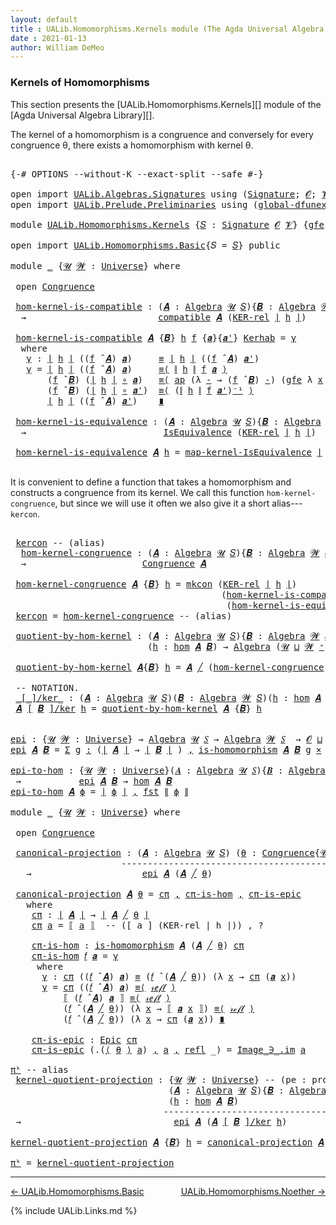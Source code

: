 ```yaml
---
layout: default
title : UALib.Homomorphisms.Kernels module (The Agda Universal Algebra Library)
date : 2021-01-13
author: William DeMeo
---
```


### <a id="kernels-of-homomorphisms">Kernels of Homomorphisms</a>

This section presents the [UALib.Homomorphisms.Kernels][] module of the [Agda Universal Algebra Library][].

The kernel of a homomorphism is a congruence and conversely for every congruence θ, there exists a homomorphism with kernel θ.

<pre class="Agda">

<a id="464" class="Symbol">{-#</a> <a id="468" class="Keyword">OPTIONS</a> <a id="476" class="Pragma">--without-K</a> <a id="488" class="Pragma">--exact-split</a> <a id="502" class="Pragma">--safe</a> <a id="509" class="Symbol">#-}</a>

<a id="514" class="Keyword">open</a> <a id="519" class="Keyword">import</a> <a id="526" href="UALib.Algebras.Signatures.html" class="Module">UALib.Algebras.Signatures</a> <a id="552" class="Keyword">using</a> <a id="558" class="Symbol">(</a><a id="559" href="UALib.Algebras.Signatures.html#1324" class="Function">Signature</a><a id="568" class="Symbol">;</a> <a id="570" href="universes.html#613" class="Generalizable">𝓞</a><a id="571" class="Symbol">;</a> <a id="573" href="universes.html#617" class="Generalizable">𝓥</a><a id="574" class="Symbol">)</a>
<a id="576" class="Keyword">open</a> <a id="581" class="Keyword">import</a> <a id="588" href="UALib.Prelude.Preliminaries.html" class="Module">UALib.Prelude.Preliminaries</a> <a id="616" class="Keyword">using</a> <a id="622" class="Symbol">(</a><a id="623" href="MGS-Subsingleton-Theorems.html#3468" class="Function">global-dfunext</a><a id="637" class="Symbol">)</a>

<a id="640" class="Keyword">module</a> <a id="647" href="UALib.Homomorphisms.Kernels.html" class="Module">UALib.Homomorphisms.Kernels</a> <a id="675" class="Symbol">{</a><a id="676" href="UALib.Homomorphisms.Kernels.html#676" class="Bound">𝑆</a> <a id="678" class="Symbol">:</a> <a id="680" href="UALib.Algebras.Signatures.html#1324" class="Function">Signature</a> <a id="690" href="universes.html#613" class="Generalizable">𝓞</a> <a id="692" href="universes.html#617" class="Generalizable">𝓥</a><a id="693" class="Symbol">}</a> <a id="695" class="Symbol">{</a><a id="696" href="UALib.Homomorphisms.Kernels.html#696" class="Bound">gfe</a> <a id="700" class="Symbol">:</a> <a id="702" href="MGS-Subsingleton-Theorems.html#3468" class="Function">global-dfunext</a><a id="716" class="Symbol">}</a> <a id="718" class="Keyword">where</a>

<a id="725" class="Keyword">open</a> <a id="730" class="Keyword">import</a> <a id="737" href="UALib.Homomorphisms.Basic.html" class="Module">UALib.Homomorphisms.Basic</a><a id="762" class="Symbol">{</a><a id="763" class="Argument">𝑆</a> <a id="765" class="Symbol">=</a> <a id="767" href="UALib.Homomorphisms.Kernels.html#676" class="Bound">𝑆</a><a id="768" class="Symbol">}</a> <a id="770" class="Keyword">public</a>

<a id="778" class="Keyword">module</a> <a id="785" href="UALib.Homomorphisms.Kernels.html#785" class="Module">_</a> <a id="787" class="Symbol">{</a><a id="788" href="UALib.Homomorphisms.Kernels.html#788" class="Bound">𝓤</a> <a id="790" href="UALib.Homomorphisms.Kernels.html#790" class="Bound">𝓦</a> <a id="792" class="Symbol">:</a> <a id="794" href="universes.html#551" class="Function">Universe</a><a id="802" class="Symbol">}</a> <a id="804" class="Keyword">where</a>

 <a id="812" class="Keyword">open</a> <a id="817" href="UALib.Relations.Congruences.html#971" class="Module">Congruence</a>

 <a id="830" href="UALib.Homomorphisms.Kernels.html#830" class="Function">hom-kernel-is-compatible</a> <a id="855" class="Symbol">:</a> <a id="857" class="Symbol">(</a><a id="858" href="UALib.Homomorphisms.Kernels.html#858" class="Bound">𝑨</a> <a id="860" class="Symbol">:</a> <a id="862" href="UALib.Algebras.Algebras.html#811" class="Function">Algebra</a> <a id="870" href="UALib.Homomorphisms.Kernels.html#788" class="Bound">𝓤</a> <a id="872" href="UALib.Homomorphisms.Kernels.html#676" class="Bound">𝑆</a><a id="873" class="Symbol">){</a><a id="875" href="UALib.Homomorphisms.Kernels.html#875" class="Bound">𝑩</a> <a id="877" class="Symbol">:</a> <a id="879" href="UALib.Algebras.Algebras.html#811" class="Function">Algebra</a> <a id="887" href="UALib.Homomorphisms.Kernels.html#790" class="Bound">𝓦</a> <a id="889" href="UALib.Homomorphisms.Kernels.html#676" class="Bound">𝑆</a><a id="890" class="Symbol">}(</a><a id="892" href="UALib.Homomorphisms.Kernels.html#892" class="Bound">h</a> <a id="894" class="Symbol">:</a> <a id="896" href="UALib.Homomorphisms.Basic.html#1941" class="Function">hom</a> <a id="900" href="UALib.Homomorphisms.Kernels.html#858" class="Bound">𝑨</a> <a id="902" href="UALib.Homomorphisms.Kernels.html#875" class="Bound">𝑩</a><a id="903" class="Symbol">)</a>
  <a id="907" class="Symbol">→</a>                         <a id="933" href="UALib.Relations.Quotients.html#6103" class="Function">compatible</a> <a id="944" href="UALib.Homomorphisms.Kernels.html#858" class="Bound">𝑨</a> <a id="946" class="Symbol">(</a><a id="947" href="UALib.Relations.Binary.html#1549" class="Function">KER-rel</a> <a id="955" href="UALib.Prelude.Preliminaries.html#10288" class="Function Operator">∣</a> <a id="957" href="UALib.Homomorphisms.Kernels.html#892" class="Bound">h</a> <a id="959" href="UALib.Prelude.Preliminaries.html#10288" class="Function Operator">∣</a><a id="960" class="Symbol">)</a>

 <a id="964" href="UALib.Homomorphisms.Kernels.html#830" class="Function">hom-kernel-is-compatible</a> <a id="989" href="UALib.Homomorphisms.Kernels.html#989" class="Bound">𝑨</a> <a id="991" class="Symbol">{</a><a id="992" href="UALib.Homomorphisms.Kernels.html#992" class="Bound">𝑩</a><a id="993" class="Symbol">}</a> <a id="995" href="UALib.Homomorphisms.Kernels.html#995" class="Bound">h</a> <a id="997" href="UALib.Homomorphisms.Kernels.html#997" class="Bound">f</a> <a id="999" class="Symbol">{</a><a id="1000" href="UALib.Homomorphisms.Kernels.html#1000" class="Bound">𝒂</a><a id="1001" class="Symbol">}{</a><a id="1003" href="UALib.Homomorphisms.Kernels.html#1003" class="Bound">𝒂&#39;</a><a id="1005" class="Symbol">}</a> <a id="1007" href="UALib.Homomorphisms.Kernels.html#1007" class="Bound">Kerhab</a> <a id="1014" class="Symbol">=</a> <a id="1016" href="UALib.Homomorphisms.Kernels.html#1029" class="Function">γ</a>
  <a id="1020" class="Keyword">where</a>
   <a id="1029" href="UALib.Homomorphisms.Kernels.html#1029" class="Function">γ</a> <a id="1031" class="Symbol">:</a> <a id="1033" href="UALib.Prelude.Preliminaries.html#10288" class="Function Operator">∣</a> <a id="1035" href="UALib.Homomorphisms.Kernels.html#995" class="Bound">h</a> <a id="1037" href="UALib.Prelude.Preliminaries.html#10288" class="Function Operator">∣</a> <a id="1039" class="Symbol">((</a><a id="1041" href="UALib.Homomorphisms.Kernels.html#997" class="Bound">f</a> <a id="1043" href="UALib.Algebras.Algebras.html#3426" class="Function Operator">̂</a> <a id="1045" href="UALib.Homomorphisms.Kernels.html#989" class="Bound">𝑨</a><a id="1046" class="Symbol">)</a> <a id="1048" href="UALib.Homomorphisms.Kernels.html#1000" class="Bound">𝒂</a><a id="1049" class="Symbol">)</a>     <a id="1055" href="MGS-MLTT.html#4207" class="Datatype Operator">≡</a> <a id="1057" href="UALib.Prelude.Preliminaries.html#10288" class="Function Operator">∣</a> <a id="1059" href="UALib.Homomorphisms.Kernels.html#995" class="Bound">h</a> <a id="1061" href="UALib.Prelude.Preliminaries.html#10288" class="Function Operator">∣</a> <a id="1063" class="Symbol">((</a><a id="1065" href="UALib.Homomorphisms.Kernels.html#997" class="Bound">f</a> <a id="1067" href="UALib.Algebras.Algebras.html#3426" class="Function Operator">̂</a> <a id="1069" href="UALib.Homomorphisms.Kernels.html#989" class="Bound">𝑨</a><a id="1070" class="Symbol">)</a> <a id="1072" href="UALib.Homomorphisms.Kernels.html#1003" class="Bound">𝒂&#39;</a><a id="1074" class="Symbol">)</a>
   <a id="1079" href="UALib.Homomorphisms.Kernels.html#1029" class="Function">γ</a> <a id="1081" class="Symbol">=</a> <a id="1083" href="UALib.Prelude.Preliminaries.html#10288" class="Function Operator">∣</a> <a id="1085" href="UALib.Homomorphisms.Kernels.html#995" class="Bound">h</a> <a id="1087" href="UALib.Prelude.Preliminaries.html#10288" class="Function Operator">∣</a> <a id="1089" class="Symbol">((</a><a id="1091" href="UALib.Homomorphisms.Kernels.html#997" class="Bound">f</a> <a id="1093" href="UALib.Algebras.Algebras.html#3426" class="Function Operator">̂</a> <a id="1095" href="UALib.Homomorphisms.Kernels.html#989" class="Bound">𝑨</a><a id="1096" class="Symbol">)</a> <a id="1098" href="UALib.Homomorphisms.Kernels.html#1000" class="Bound">𝒂</a><a id="1099" class="Symbol">)</a>     <a id="1105" href="MGS-MLTT.html#5997" class="Function Operator">≡⟨</a> <a id="1108" href="UALib.Prelude.Preliminaries.html#10366" class="Function Operator">∥</a> <a id="1110" href="UALib.Homomorphisms.Kernels.html#995" class="Bound">h</a> <a id="1112" href="UALib.Prelude.Preliminaries.html#10366" class="Function Operator">∥</a> <a id="1114" href="UALib.Homomorphisms.Kernels.html#997" class="Bound">f</a> <a id="1116" href="UALib.Homomorphisms.Kernels.html#1000" class="Bound">𝒂</a> <a id="1118" href="MGS-MLTT.html#5997" class="Function Operator">⟩</a>
       <a id="1127" class="Symbol">(</a><a id="1128" href="UALib.Homomorphisms.Kernels.html#997" class="Bound">f</a> <a id="1130" href="UALib.Algebras.Algebras.html#3426" class="Function Operator">̂</a> <a id="1132" href="UALib.Homomorphisms.Kernels.html#992" class="Bound">𝑩</a><a id="1133" class="Symbol">)</a> <a id="1135" class="Symbol">(</a><a id="1136" href="UALib.Prelude.Preliminaries.html#10288" class="Function Operator">∣</a> <a id="1138" href="UALib.Homomorphisms.Kernels.html#995" class="Bound">h</a> <a id="1140" href="UALib.Prelude.Preliminaries.html#10288" class="Function Operator">∣</a> <a id="1142" href="MGS-MLTT.html#3813" class="Function Operator">∘</a> <a id="1144" href="UALib.Homomorphisms.Kernels.html#1000" class="Bound">𝒂</a><a id="1145" class="Symbol">)</a>   <a id="1149" href="MGS-MLTT.html#5997" class="Function Operator">≡⟨</a> <a id="1152" href="MGS-MLTT.html#6613" class="Function">ap</a> <a id="1155" class="Symbol">(λ</a> <a id="1158" href="UALib.Homomorphisms.Kernels.html#1158" class="Bound">-</a> <a id="1160" class="Symbol">→</a> <a id="1162" class="Symbol">(</a><a id="1163" href="UALib.Homomorphisms.Kernels.html#997" class="Bound">f</a> <a id="1165" href="UALib.Algebras.Algebras.html#3426" class="Function Operator">̂</a> <a id="1167" href="UALib.Homomorphisms.Kernels.html#992" class="Bound">𝑩</a><a id="1168" class="Symbol">)</a> <a id="1170" href="UALib.Homomorphisms.Kernels.html#1158" class="Bound">-</a><a id="1171" class="Symbol">)</a> <a id="1173" class="Symbol">(</a><a id="1174" href="UALib.Homomorphisms.Kernels.html#696" class="Bound">gfe</a> <a id="1178" class="Symbol">λ</a> <a id="1180" href="UALib.Homomorphisms.Kernels.html#1180" class="Bound">x</a> <a id="1182" class="Symbol">→</a> <a id="1184" href="UALib.Homomorphisms.Kernels.html#1007" class="Bound">Kerhab</a> <a id="1191" href="UALib.Homomorphisms.Kernels.html#1180" class="Bound">x</a><a id="1192" class="Symbol">)</a> <a id="1194" href="MGS-MLTT.html#5997" class="Function Operator">⟩</a>
       <a id="1203" class="Symbol">(</a><a id="1204" href="UALib.Homomorphisms.Kernels.html#997" class="Bound">f</a> <a id="1206" href="UALib.Algebras.Algebras.html#3426" class="Function Operator">̂</a> <a id="1208" href="UALib.Homomorphisms.Kernels.html#992" class="Bound">𝑩</a><a id="1209" class="Symbol">)</a> <a id="1211" class="Symbol">(</a><a id="1212" href="UALib.Prelude.Preliminaries.html#10288" class="Function Operator">∣</a> <a id="1214" href="UALib.Homomorphisms.Kernels.html#995" class="Bound">h</a> <a id="1216" href="UALib.Prelude.Preliminaries.html#10288" class="Function Operator">∣</a> <a id="1218" href="MGS-MLTT.html#3813" class="Function Operator">∘</a> <a id="1220" href="UALib.Homomorphisms.Kernels.html#1003" class="Bound">𝒂&#39;</a><a id="1222" class="Symbol">)</a>  <a id="1225" href="MGS-MLTT.html#5997" class="Function Operator">≡⟨</a> <a id="1228" class="Symbol">(</a><a id="1229" href="UALib.Prelude.Preliminaries.html#10366" class="Function Operator">∥</a> <a id="1231" href="UALib.Homomorphisms.Kernels.html#995" class="Bound">h</a> <a id="1233" href="UALib.Prelude.Preliminaries.html#10366" class="Function Operator">∥</a> <a id="1235" href="UALib.Homomorphisms.Kernels.html#997" class="Bound">f</a> <a id="1237" href="UALib.Homomorphisms.Kernels.html#1003" class="Bound">𝒂&#39;</a><a id="1239" class="Symbol">)</a><a id="1240" href="MGS-MLTT.html#6125" class="Function Operator">⁻¹</a> <a id="1243" href="MGS-MLTT.html#5997" class="Function Operator">⟩</a>
       <a id="1252" href="UALib.Prelude.Preliminaries.html#10288" class="Function Operator">∣</a> <a id="1254" href="UALib.Homomorphisms.Kernels.html#995" class="Bound">h</a> <a id="1256" href="UALib.Prelude.Preliminaries.html#10288" class="Function Operator">∣</a> <a id="1258" class="Symbol">((</a><a id="1260" href="UALib.Homomorphisms.Kernels.html#997" class="Bound">f</a> <a id="1262" href="UALib.Algebras.Algebras.html#3426" class="Function Operator">̂</a> <a id="1264" href="UALib.Homomorphisms.Kernels.html#989" class="Bound">𝑨</a><a id="1265" class="Symbol">)</a> <a id="1267" href="UALib.Homomorphisms.Kernels.html#1003" class="Bound">𝒂&#39;</a><a id="1269" class="Symbol">)</a>    <a id="1274" href="MGS-MLTT.html#6079" class="Function Operator">∎</a>

 <a id="1278" href="UALib.Homomorphisms.Kernels.html#1278" class="Function">hom-kernel-is-equivalence</a> <a id="1304" class="Symbol">:</a> <a id="1306" class="Symbol">(</a><a id="1307" href="UALib.Homomorphisms.Kernels.html#1307" class="Bound">𝑨</a> <a id="1309" class="Symbol">:</a> <a id="1311" href="UALib.Algebras.Algebras.html#811" class="Function">Algebra</a> <a id="1319" href="UALib.Homomorphisms.Kernels.html#788" class="Bound">𝓤</a> <a id="1321" href="UALib.Homomorphisms.Kernels.html#676" class="Bound">𝑆</a><a id="1322" class="Symbol">){</a><a id="1324" href="UALib.Homomorphisms.Kernels.html#1324" class="Bound">𝑩</a> <a id="1326" class="Symbol">:</a> <a id="1328" href="UALib.Algebras.Algebras.html#811" class="Function">Algebra</a> <a id="1336" href="UALib.Homomorphisms.Kernels.html#790" class="Bound">𝓦</a> <a id="1338" href="UALib.Homomorphisms.Kernels.html#676" class="Bound">𝑆</a><a id="1339" class="Symbol">}(</a><a id="1341" href="UALib.Homomorphisms.Kernels.html#1341" class="Bound">h</a> <a id="1343" class="Symbol">:</a> <a id="1345" href="UALib.Homomorphisms.Basic.html#1941" class="Function">hom</a> <a id="1349" href="UALib.Homomorphisms.Kernels.html#1307" class="Bound">𝑨</a> <a id="1351" href="UALib.Homomorphisms.Kernels.html#1324" class="Bound">𝑩</a><a id="1352" class="Symbol">)</a>
  <a id="1356" class="Symbol">→</a>                          <a id="1383" href="UALib.Relations.Equivalences.html#668" class="Record">IsEquivalence</a> <a id="1397" class="Symbol">(</a><a id="1398" href="UALib.Relations.Binary.html#1549" class="Function">KER-rel</a> <a id="1406" href="UALib.Prelude.Preliminaries.html#10288" class="Function Operator">∣</a> <a id="1408" href="UALib.Homomorphisms.Kernels.html#1341" class="Bound">h</a> <a id="1410" href="UALib.Prelude.Preliminaries.html#10288" class="Function Operator">∣</a><a id="1411" class="Symbol">)</a>

 <a id="1415" href="UALib.Homomorphisms.Kernels.html#1278" class="Function">hom-kernel-is-equivalence</a> <a id="1441" href="UALib.Homomorphisms.Kernels.html#1441" class="Bound">𝑨</a> <a id="1443" href="UALib.Homomorphisms.Kernels.html#1443" class="Bound">h</a> <a id="1445" class="Symbol">=</a> <a id="1447" href="UALib.Relations.Equivalences.html#1792" class="Function">map-kernel-IsEquivalence</a> <a id="1472" href="UALib.Prelude.Preliminaries.html#10288" class="Function Operator">∣</a> <a id="1474" href="UALib.Homomorphisms.Kernels.html#1443" class="Bound">h</a> <a id="1476" href="UALib.Prelude.Preliminaries.html#10288" class="Function Operator">∣</a>

</pre>

It is convenient to define a function that takes a homomorphism and constructs a congruence from its kernel.  We call this function `hom-kernel-congruence`, but since we will use it often we also give it a short alias---`kercon`.

<pre class="Agda">

 <a id="1737" href="UALib.Homomorphisms.Kernels.html#1737" class="Function">kercon</a> <a id="1744" class="Comment">-- (alias)</a>
  <a id="1757" href="UALib.Homomorphisms.Kernels.html#1757" class="Function">hom-kernel-congruence</a> <a id="1779" class="Symbol">:</a> <a id="1781" class="Symbol">(</a><a id="1782" href="UALib.Homomorphisms.Kernels.html#1782" class="Bound">𝑨</a> <a id="1784" class="Symbol">:</a> <a id="1786" href="UALib.Algebras.Algebras.html#811" class="Function">Algebra</a> <a id="1794" href="UALib.Homomorphisms.Kernels.html#788" class="Bound">𝓤</a> <a id="1796" href="UALib.Homomorphisms.Kernels.html#676" class="Bound">𝑆</a><a id="1797" class="Symbol">){</a><a id="1799" href="UALib.Homomorphisms.Kernels.html#1799" class="Bound">𝑩</a> <a id="1801" class="Symbol">:</a> <a id="1803" href="UALib.Algebras.Algebras.html#811" class="Function">Algebra</a> <a id="1811" href="UALib.Homomorphisms.Kernels.html#790" class="Bound">𝓦</a> <a id="1813" href="UALib.Homomorphisms.Kernels.html#676" class="Bound">𝑆</a><a id="1814" class="Symbol">}(</a><a id="1816" href="UALib.Homomorphisms.Kernels.html#1816" class="Bound">h</a> <a id="1818" class="Symbol">:</a> <a id="1820" href="UALib.Homomorphisms.Basic.html#1941" class="Function">hom</a> <a id="1824" href="UALib.Homomorphisms.Kernels.html#1782" class="Bound">𝑨</a> <a id="1826" href="UALib.Homomorphisms.Kernels.html#1799" class="Bound">𝑩</a><a id="1827" class="Symbol">)</a>
  <a id="1831" class="Symbol">→</a>                      <a id="1854" href="UALib.Relations.Congruences.html#971" class="Record">Congruence</a> <a id="1865" href="UALib.Homomorphisms.Kernels.html#1782" class="Bound">𝑨</a>

 <a id="1869" href="UALib.Homomorphisms.Kernels.html#1757" class="Function">hom-kernel-congruence</a> <a id="1891" href="UALib.Homomorphisms.Kernels.html#1891" class="Bound">𝑨</a> <a id="1893" class="Symbol">{</a><a id="1894" href="UALib.Homomorphisms.Kernels.html#1894" class="Bound">𝑩</a><a id="1895" class="Symbol">}</a> <a id="1897" href="UALib.Homomorphisms.Kernels.html#1897" class="Bound">h</a> <a id="1899" class="Symbol">=</a> <a id="1901" href="UALib.Relations.Congruences.html#1057" class="InductiveConstructor">mkcon</a> <a id="1907" class="Symbol">(</a><a id="1908" href="UALib.Relations.Binary.html#1549" class="Function">KER-rel</a> <a id="1916" href="UALib.Prelude.Preliminaries.html#10288" class="Function Operator">∣</a> <a id="1918" href="UALib.Homomorphisms.Kernels.html#1897" class="Bound">h</a> <a id="1920" href="UALib.Prelude.Preliminaries.html#10288" class="Function Operator">∣</a><a id="1921" class="Symbol">)</a>
                                        <a id="1963" class="Symbol">(</a><a id="1964" href="UALib.Homomorphisms.Kernels.html#830" class="Function">hom-kernel-is-compatible</a> <a id="1989" href="UALib.Homomorphisms.Kernels.html#1891" class="Bound">𝑨</a> <a id="1991" class="Symbol">{</a><a id="1992" href="UALib.Homomorphisms.Kernels.html#1894" class="Bound">𝑩</a><a id="1993" class="Symbol">}</a> <a id="1995" href="UALib.Homomorphisms.Kernels.html#1897" class="Bound">h</a><a id="1996" class="Symbol">)</a>
                                         <a id="2039" class="Symbol">(</a><a id="2040" href="UALib.Homomorphisms.Kernels.html#1278" class="Function">hom-kernel-is-equivalence</a> <a id="2066" href="UALib.Homomorphisms.Kernels.html#1891" class="Bound">𝑨</a> <a id="2068" class="Symbol">{</a><a id="2069" href="UALib.Homomorphisms.Kernels.html#1894" class="Bound">𝑩</a><a id="2070" class="Symbol">}</a> <a id="2072" href="UALib.Homomorphisms.Kernels.html#1897" class="Bound">h</a><a id="2073" class="Symbol">)</a>
 <a id="2076" href="UALib.Homomorphisms.Kernels.html#1737" class="Function">kercon</a> <a id="2083" class="Symbol">=</a> <a id="2085" href="UALib.Homomorphisms.Kernels.html#1757" class="Function">hom-kernel-congruence</a> <a id="2107" class="Comment">-- (alias)</a>

 <a id="2120" href="UALib.Homomorphisms.Kernels.html#2120" class="Function">quotient-by-hom-kernel</a> <a id="2143" class="Symbol">:</a> <a id="2145" class="Symbol">(</a><a id="2146" href="UALib.Homomorphisms.Kernels.html#2146" class="Bound">𝑨</a> <a id="2148" class="Symbol">:</a> <a id="2150" href="UALib.Algebras.Algebras.html#811" class="Function">Algebra</a> <a id="2158" href="UALib.Homomorphisms.Kernels.html#788" class="Bound">𝓤</a> <a id="2160" href="UALib.Homomorphisms.Kernels.html#676" class="Bound">𝑆</a><a id="2161" class="Symbol">){</a><a id="2163" href="UALib.Homomorphisms.Kernels.html#2163" class="Bound">𝑩</a> <a id="2165" class="Symbol">:</a> <a id="2167" href="UALib.Algebras.Algebras.html#811" class="Function">Algebra</a> <a id="2175" href="UALib.Homomorphisms.Kernels.html#790" class="Bound">𝓦</a> <a id="2177" href="UALib.Homomorphisms.Kernels.html#676" class="Bound">𝑆</a><a id="2178" class="Symbol">}</a>
                          <a id="2206" class="Symbol">(</a><a id="2207" href="UALib.Homomorphisms.Kernels.html#2207" class="Bound">h</a> <a id="2209" class="Symbol">:</a> <a id="2211" href="UALib.Homomorphisms.Basic.html#1941" class="Function">hom</a> <a id="2215" href="UALib.Homomorphisms.Kernels.html#2146" class="Bound">𝑨</a> <a id="2217" href="UALib.Homomorphisms.Kernels.html#2163" class="Bound">𝑩</a><a id="2218" class="Symbol">)</a> <a id="2220" class="Symbol">→</a> <a id="2222" href="UALib.Algebras.Algebras.html#811" class="Function">Algebra</a> <a id="2230" class="Symbol">(</a><a id="2231" href="UALib.Homomorphisms.Kernels.html#788" class="Bound">𝓤</a> <a id="2233" href="Agda.Primitive.html#636" class="Function Operator">⊔</a> <a id="2235" href="UALib.Homomorphisms.Kernels.html#790" class="Bound">𝓦</a> <a id="2237" href="universes.html#527" class="Function Operator">⁺</a><a id="2238" class="Symbol">)</a> <a id="2240" href="UALib.Homomorphisms.Kernels.html#676" class="Bound">𝑆</a>

 <a id="2244" href="UALib.Homomorphisms.Kernels.html#2120" class="Function">quotient-by-hom-kernel</a> <a id="2267" href="UALib.Homomorphisms.Kernels.html#2267" class="Bound">𝑨</a><a id="2268" class="Symbol">{</a><a id="2269" href="UALib.Homomorphisms.Kernels.html#2269" class="Bound">𝑩</a><a id="2270" class="Symbol">}</a> <a id="2272" href="UALib.Homomorphisms.Kernels.html#2272" class="Bound">h</a> <a id="2274" class="Symbol">=</a> <a id="2276" href="UALib.Homomorphisms.Kernels.html#2267" class="Bound">𝑨</a> <a id="2278" href="UALib.Relations.Congruences.html#1911" class="Function Operator">╱</a> <a id="2280" class="Symbol">(</a><a id="2281" href="UALib.Homomorphisms.Kernels.html#1757" class="Function">hom-kernel-congruence</a> <a id="2303" href="UALib.Homomorphisms.Kernels.html#2267" class="Bound">𝑨</a><a id="2304" class="Symbol">{</a><a id="2305" href="UALib.Homomorphisms.Kernels.html#2269" class="Bound">𝑩</a><a id="2306" class="Symbol">}</a> <a id="2308" href="UALib.Homomorphisms.Kernels.html#2272" class="Bound">h</a><a id="2309" class="Symbol">)</a>

 <a id="2313" class="Comment">-- NOTATION.</a>
 <a id="2327" href="UALib.Homomorphisms.Kernels.html#2327" class="Function Operator">_[_]/ker_</a> <a id="2337" class="Symbol">:</a> <a id="2339" class="Symbol">(</a><a id="2340" href="UALib.Homomorphisms.Kernels.html#2340" class="Bound">𝑨</a> <a id="2342" class="Symbol">:</a> <a id="2344" href="UALib.Algebras.Algebras.html#811" class="Function">Algebra</a> <a id="2352" href="UALib.Homomorphisms.Kernels.html#788" class="Bound">𝓤</a> <a id="2354" href="UALib.Homomorphisms.Kernels.html#676" class="Bound">𝑆</a><a id="2355" class="Symbol">)(</a><a id="2357" href="UALib.Homomorphisms.Kernels.html#2357" class="Bound">𝑩</a> <a id="2359" class="Symbol">:</a> <a id="2361" href="UALib.Algebras.Algebras.html#811" class="Function">Algebra</a> <a id="2369" href="UALib.Homomorphisms.Kernels.html#790" class="Bound">𝓦</a> <a id="2371" href="UALib.Homomorphisms.Kernels.html#676" class="Bound">𝑆</a><a id="2372" class="Symbol">)(</a><a id="2374" href="UALib.Homomorphisms.Kernels.html#2374" class="Bound">h</a> <a id="2376" class="Symbol">:</a> <a id="2378" href="UALib.Homomorphisms.Basic.html#1941" class="Function">hom</a> <a id="2382" href="UALib.Homomorphisms.Kernels.html#2340" class="Bound">𝑨</a> <a id="2384" href="UALib.Homomorphisms.Kernels.html#2357" class="Bound">𝑩</a><a id="2385" class="Symbol">)</a> <a id="2387" class="Symbol">→</a> <a id="2389" href="UALib.Algebras.Algebras.html#811" class="Function">Algebra</a> <a id="2397" class="Symbol">(</a><a id="2398" href="UALib.Homomorphisms.Kernels.html#788" class="Bound">𝓤</a> <a id="2400" href="Agda.Primitive.html#636" class="Function Operator">⊔</a> <a id="2402" href="UALib.Homomorphisms.Kernels.html#790" class="Bound">𝓦</a> <a id="2404" href="universes.html#527" class="Function Operator">⁺</a><a id="2405" class="Symbol">)</a> <a id="2407" href="UALib.Homomorphisms.Kernels.html#676" class="Bound">𝑆</a>
 <a id="2410" href="UALib.Homomorphisms.Kernels.html#2410" class="Bound">𝑨</a> <a id="2412" href="UALib.Homomorphisms.Kernels.html#2327" class="Function Operator">[</a> <a id="2414" href="UALib.Homomorphisms.Kernels.html#2414" class="Bound">𝑩</a> <a id="2416" href="UALib.Homomorphisms.Kernels.html#2327" class="Function Operator">]/ker</a> <a id="2422" href="UALib.Homomorphisms.Kernels.html#2422" class="Bound">h</a> <a id="2424" class="Symbol">=</a> <a id="2426" href="UALib.Homomorphisms.Kernels.html#2120" class="Function">quotient-by-hom-kernel</a> <a id="2449" href="UALib.Homomorphisms.Kernels.html#2410" class="Bound">𝑨</a> <a id="2451" class="Symbol">{</a><a id="2452" href="UALib.Homomorphisms.Kernels.html#2414" class="Bound">𝑩</a><a id="2453" class="Symbol">}</a> <a id="2455" href="UALib.Homomorphisms.Kernels.html#2422" class="Bound">h</a>


<a id="epi"></a><a id="2459" href="UALib.Homomorphisms.Kernels.html#2459" class="Function">epi</a> <a id="2463" class="Symbol">:</a> <a id="2465" class="Symbol">{</a><a id="2466" href="UALib.Homomorphisms.Kernels.html#2466" class="Bound">𝓤</a> <a id="2468" href="UALib.Homomorphisms.Kernels.html#2468" class="Bound">𝓦</a> <a id="2470" class="Symbol">:</a> <a id="2472" href="universes.html#551" class="Function">Universe</a><a id="2480" class="Symbol">}</a> <a id="2482" class="Symbol">→</a> <a id="2484" href="UALib.Algebras.Algebras.html#811" class="Function">Algebra</a> <a id="2492" href="UALib.Homomorphisms.Kernels.html#2466" class="Bound">𝓤</a> <a id="2494" href="UALib.Homomorphisms.Kernels.html#676" class="Bound">𝑆</a> <a id="2496" class="Symbol">→</a> <a id="2498" href="UALib.Algebras.Algebras.html#811" class="Function">Algebra</a> <a id="2506" href="UALib.Homomorphisms.Kernels.html#2468" class="Bound">𝓦</a> <a id="2508" href="UALib.Homomorphisms.Kernels.html#676" class="Bound">𝑆</a>  <a id="2511" class="Symbol">→</a> <a id="2513" href="UALib.Homomorphisms.Kernels.html#690" class="Bound">𝓞</a> <a id="2515" href="Agda.Primitive.html#636" class="Function Operator">⊔</a> <a id="2517" href="UALib.Homomorphisms.Kernels.html#692" class="Bound">𝓥</a> <a id="2519" href="Agda.Primitive.html#636" class="Function Operator">⊔</a> <a id="2521" href="UALib.Homomorphisms.Kernels.html#2466" class="Bound">𝓤</a> <a id="2523" href="Agda.Primitive.html#636" class="Function Operator">⊔</a> <a id="2525" href="UALib.Homomorphisms.Kernels.html#2468" class="Bound">𝓦</a> <a id="2527" href="universes.html#758" class="Function Operator">̇</a>
<a id="2529" href="UALib.Homomorphisms.Kernels.html#2459" class="Function">epi</a> <a id="2533" href="UALib.Homomorphisms.Kernels.html#2533" class="Bound">𝑨</a> <a id="2535" href="UALib.Homomorphisms.Kernels.html#2535" class="Bound">𝑩</a> <a id="2537" class="Symbol">=</a> <a id="2539" href="MGS-MLTT.html#3074" class="Function">Σ</a> <a id="2541" href="UALib.Homomorphisms.Kernels.html#2541" class="Bound">g</a> <a id="2543" href="MGS-MLTT.html#3074" class="Function">꞉</a> <a id="2545" class="Symbol">(</a><a id="2546" href="UALib.Prelude.Preliminaries.html#10288" class="Function Operator">∣</a> <a id="2548" href="UALib.Homomorphisms.Kernels.html#2533" class="Bound">𝑨</a> <a id="2550" href="UALib.Prelude.Preliminaries.html#10288" class="Function Operator">∣</a> <a id="2552" class="Symbol">→</a> <a id="2554" href="UALib.Prelude.Preliminaries.html#10288" class="Function Operator">∣</a> <a id="2556" href="UALib.Homomorphisms.Kernels.html#2535" class="Bound">𝑩</a> <a id="2558" href="UALib.Prelude.Preliminaries.html#10288" class="Function Operator">∣</a> <a id="2560" class="Symbol">)</a> <a id="2562" href="MGS-MLTT.html#3074" class="Function">,</a> <a id="2564" href="UALib.Homomorphisms.Basic.html#1769" class="Function">is-homomorphism</a> <a id="2580" href="UALib.Homomorphisms.Kernels.html#2533" class="Bound">𝑨</a> <a id="2582" href="UALib.Homomorphisms.Kernels.html#2535" class="Bound">𝑩</a> <a id="2584" href="UALib.Homomorphisms.Kernels.html#2541" class="Bound">g</a> <a id="2586" href="MGS-MLTT.html#3515" class="Function Operator">×</a> <a id="2588" href="UALib.Prelude.Inverses.html#2062" class="Function">Epic</a> <a id="2593" href="UALib.Homomorphisms.Kernels.html#2541" class="Bound">g</a>

<a id="epi-to-hom"></a><a id="2596" href="UALib.Homomorphisms.Kernels.html#2596" class="Function">epi-to-hom</a> <a id="2607" class="Symbol">:</a> <a id="2609" class="Symbol">{</a><a id="2610" href="UALib.Homomorphisms.Kernels.html#2610" class="Bound">𝓤</a> <a id="2612" href="UALib.Homomorphisms.Kernels.html#2612" class="Bound">𝓦</a> <a id="2614" class="Symbol">:</a> <a id="2616" href="universes.html#551" class="Function">Universe</a><a id="2624" class="Symbol">}(</a><a id="2626" href="UALib.Homomorphisms.Kernels.html#2626" class="Bound">𝑨</a> <a id="2628" class="Symbol">:</a> <a id="2630" href="UALib.Algebras.Algebras.html#811" class="Function">Algebra</a> <a id="2638" href="UALib.Homomorphisms.Kernels.html#2610" class="Bound">𝓤</a> <a id="2640" href="UALib.Homomorphisms.Kernels.html#676" class="Bound">𝑆</a><a id="2641" class="Symbol">){</a><a id="2643" href="UALib.Homomorphisms.Kernels.html#2643" class="Bound">𝑩</a> <a id="2645" class="Symbol">:</a> <a id="2647" href="UALib.Algebras.Algebras.html#811" class="Function">Algebra</a> <a id="2655" href="UALib.Homomorphisms.Kernels.html#2612" class="Bound">𝓦</a> <a id="2657" href="UALib.Homomorphisms.Kernels.html#676" class="Bound">𝑆</a><a id="2658" class="Symbol">}</a>
 <a id="2661" class="Symbol">→</a>           <a id="2673" href="UALib.Homomorphisms.Kernels.html#2459" class="Function">epi</a> <a id="2677" href="UALib.Homomorphisms.Kernels.html#2626" class="Bound">𝑨</a> <a id="2679" href="UALib.Homomorphisms.Kernels.html#2643" class="Bound">𝑩</a> <a id="2681" class="Symbol">→</a> <a id="2683" href="UALib.Homomorphisms.Basic.html#1941" class="Function">hom</a> <a id="2687" href="UALib.Homomorphisms.Kernels.html#2626" class="Bound">𝑨</a> <a id="2689" href="UALib.Homomorphisms.Kernels.html#2643" class="Bound">𝑩</a>
<a id="2691" href="UALib.Homomorphisms.Kernels.html#2596" class="Function">epi-to-hom</a> <a id="2702" href="UALib.Homomorphisms.Kernels.html#2702" class="Bound">𝑨</a> <a id="2704" href="UALib.Homomorphisms.Kernels.html#2704" class="Bound">ϕ</a> <a id="2706" class="Symbol">=</a> <a id="2708" href="UALib.Prelude.Preliminaries.html#10288" class="Function Operator">∣</a> <a id="2710" href="UALib.Homomorphisms.Kernels.html#2704" class="Bound">ϕ</a> <a id="2712" href="UALib.Prelude.Preliminaries.html#10288" class="Function Operator">∣</a> <a id="2714" href="MGS-MLTT.html#2929" class="InductiveConstructor Operator">,</a> <a id="2716" href="UALib.Prelude.Preliminaries.html#10292" class="Function">fst</a> <a id="2720" href="UALib.Prelude.Preliminaries.html#10366" class="Function Operator">∥</a> <a id="2722" href="UALib.Homomorphisms.Kernels.html#2704" class="Bound">ϕ</a> <a id="2724" href="UALib.Prelude.Preliminaries.html#10366" class="Function Operator">∥</a>

<a id="2727" class="Keyword">module</a> <a id="2734" href="UALib.Homomorphisms.Kernels.html#2734" class="Module">_</a> <a id="2736" class="Symbol">{</a><a id="2737" href="UALib.Homomorphisms.Kernels.html#2737" class="Bound">𝓤</a> <a id="2739" href="UALib.Homomorphisms.Kernels.html#2739" class="Bound">𝓦</a> <a id="2741" class="Symbol">:</a> <a id="2743" href="universes.html#551" class="Function">Universe</a><a id="2751" class="Symbol">}</a> <a id="2753" class="Keyword">where</a>

 <a id="2761" class="Keyword">open</a> <a id="2766" href="UALib.Relations.Congruences.html#971" class="Module">Congruence</a>

 <a id="2779" href="UALib.Homomorphisms.Kernels.html#2779" class="Function">canonical-projection</a> <a id="2800" class="Symbol">:</a> <a id="2802" class="Symbol">(</a><a id="2803" href="UALib.Homomorphisms.Kernels.html#2803" class="Bound">𝑨</a> <a id="2805" class="Symbol">:</a> <a id="2807" href="UALib.Algebras.Algebras.html#811" class="Function">Algebra</a> <a id="2815" href="UALib.Homomorphisms.Kernels.html#2737" class="Bound">𝓤</a> <a id="2817" href="UALib.Homomorphisms.Kernels.html#676" class="Bound">𝑆</a><a id="2818" class="Symbol">)</a> <a id="2820" class="Symbol">(</a><a id="2821" href="UALib.Homomorphisms.Kernels.html#2821" class="Bound">θ</a> <a id="2823" class="Symbol">:</a> <a id="2825" href="UALib.Relations.Congruences.html#971" class="Record">Congruence</a><a id="2835" class="Symbol">{</a><a id="2836" href="UALib.Homomorphisms.Kernels.html#2737" class="Bound">𝓤</a><a id="2837" class="Symbol">}{</a><a id="2839" href="UALib.Homomorphisms.Kernels.html#2739" class="Bound">𝓦</a><a id="2840" class="Symbol">}</a> <a id="2842" href="UALib.Homomorphisms.Kernels.html#2803" class="Bound">𝑨</a><a id="2843" class="Symbol">)</a>
                     <a id="2866" class="Comment">-----------------------------------------------</a>
   <a id="2917" class="Symbol">→</a>                     <a id="2939" href="UALib.Homomorphisms.Kernels.html#2459" class="Function">epi</a> <a id="2943" href="UALib.Homomorphisms.Kernels.html#2803" class="Bound">𝑨</a> <a id="2945" class="Symbol">(</a><a id="2946" href="UALib.Homomorphisms.Kernels.html#2803" class="Bound">𝑨</a> <a id="2948" href="UALib.Relations.Congruences.html#1911" class="Function Operator">╱</a> <a id="2950" href="UALib.Homomorphisms.Kernels.html#2821" class="Bound">θ</a><a id="2951" class="Symbol">)</a>

 <a id="2955" href="UALib.Homomorphisms.Kernels.html#2779" class="Function">canonical-projection</a> <a id="2976" href="UALib.Homomorphisms.Kernels.html#2976" class="Bound">𝑨</a> <a id="2978" href="UALib.Homomorphisms.Kernels.html#2978" class="Bound">θ</a> <a id="2980" class="Symbol">=</a> <a id="2982" href="UALib.Homomorphisms.Kernels.html#3023" class="Function">cπ</a> <a id="2985" href="MGS-MLTT.html#2929" class="InductiveConstructor Operator">,</a> <a id="2987" href="UALib.Homomorphisms.Kernels.html#3100" class="Function">cπ-is-hom</a> <a id="2997" href="MGS-MLTT.html#2929" class="InductiveConstructor Operator">,</a> <a id="2999" href="UALib.Homomorphisms.Kernels.html#3399" class="Function">cπ-is-epic</a>
   <a id="3013" class="Keyword">where</a>
    <a id="3023" href="UALib.Homomorphisms.Kernels.html#3023" class="Function">cπ</a> <a id="3026" class="Symbol">:</a> <a id="3028" href="UALib.Prelude.Preliminaries.html#10288" class="Function Operator">∣</a> <a id="3030" href="UALib.Homomorphisms.Kernels.html#2976" class="Bound">𝑨</a> <a id="3032" href="UALib.Prelude.Preliminaries.html#10288" class="Function Operator">∣</a> <a id="3034" class="Symbol">→</a> <a id="3036" href="UALib.Prelude.Preliminaries.html#10288" class="Function Operator">∣</a> <a id="3038" href="UALib.Homomorphisms.Kernels.html#2976" class="Bound">𝑨</a> <a id="3040" href="UALib.Relations.Congruences.html#1911" class="Function Operator">╱</a> <a id="3042" href="UALib.Homomorphisms.Kernels.html#2978" class="Bound">θ</a> <a id="3044" href="UALib.Prelude.Preliminaries.html#10288" class="Function Operator">∣</a>
    <a id="3050" href="UALib.Homomorphisms.Kernels.html#3023" class="Function">cπ</a> <a id="3053" href="UALib.Homomorphisms.Kernels.html#3053" class="Bound">a</a> <a id="3055" class="Symbol">=</a> <a id="3057" href="UALib.Relations.Quotients.html#1691" class="Function Operator">⟦</a> <a id="3059" href="UALib.Homomorphisms.Kernels.html#3053" class="Bound">a</a> <a id="3061" href="UALib.Relations.Quotients.html#1691" class="Function Operator">⟧</a>  <a id="3064" class="Comment">-- ([ a ] (KER-rel ∣ h ∣)) , ?</a>

    <a id="3100" href="UALib.Homomorphisms.Kernels.html#3100" class="Function">cπ-is-hom</a> <a id="3110" class="Symbol">:</a> <a id="3112" href="UALib.Homomorphisms.Basic.html#1769" class="Function">is-homomorphism</a> <a id="3128" href="UALib.Homomorphisms.Kernels.html#2976" class="Bound">𝑨</a> <a id="3130" class="Symbol">(</a><a id="3131" href="UALib.Homomorphisms.Kernels.html#2976" class="Bound">𝑨</a> <a id="3133" href="UALib.Relations.Congruences.html#1911" class="Function Operator">╱</a> <a id="3135" href="UALib.Homomorphisms.Kernels.html#2978" class="Bound">θ</a><a id="3136" class="Symbol">)</a> <a id="3138" href="UALib.Homomorphisms.Kernels.html#3023" class="Function">cπ</a>
    <a id="3145" href="UALib.Homomorphisms.Kernels.html#3100" class="Function">cπ-is-hom</a> <a id="3155" href="UALib.Homomorphisms.Kernels.html#3155" class="Bound">𝑓</a> <a id="3157" href="UALib.Homomorphisms.Kernels.html#3157" class="Bound">𝒂</a> <a id="3159" class="Symbol">=</a> <a id="3161" href="UALib.Homomorphisms.Kernels.html#3180" class="Function">γ</a>
     <a id="3168" class="Keyword">where</a>
      <a id="3180" href="UALib.Homomorphisms.Kernels.html#3180" class="Function">γ</a> <a id="3182" class="Symbol">:</a> <a id="3184" href="UALib.Homomorphisms.Kernels.html#3023" class="Function">cπ</a> <a id="3187" class="Symbol">((</a><a id="3189" href="UALib.Homomorphisms.Kernels.html#3155" class="Bound">𝑓</a> <a id="3191" href="UALib.Algebras.Algebras.html#3426" class="Function Operator">̂</a> <a id="3193" href="UALib.Homomorphisms.Kernels.html#2976" class="Bound">𝑨</a><a id="3194" class="Symbol">)</a> <a id="3196" href="UALib.Homomorphisms.Kernels.html#3157" class="Bound">𝒂</a><a id="3197" class="Symbol">)</a> <a id="3199" href="MGS-MLTT.html#4207" class="Datatype Operator">≡</a> <a id="3201" class="Symbol">(</a><a id="3202" href="UALib.Homomorphisms.Kernels.html#3155" class="Bound">𝑓</a> <a id="3204" href="UALib.Algebras.Algebras.html#3426" class="Function Operator">̂</a> <a id="3206" class="Symbol">(</a><a id="3207" href="UALib.Homomorphisms.Kernels.html#2976" class="Bound">𝑨</a> <a id="3209" href="UALib.Relations.Congruences.html#1911" class="Function Operator">╱</a> <a id="3211" href="UALib.Homomorphisms.Kernels.html#2978" class="Bound">θ</a><a id="3212" class="Symbol">))</a> <a id="3215" class="Symbol">(λ</a> <a id="3218" href="UALib.Homomorphisms.Kernels.html#3218" class="Bound">x</a> <a id="3220" class="Symbol">→</a> <a id="3222" href="UALib.Homomorphisms.Kernels.html#3023" class="Function">cπ</a> <a id="3225" class="Symbol">(</a><a id="3226" href="UALib.Homomorphisms.Kernels.html#3157" class="Bound">𝒂</a> <a id="3228" href="UALib.Homomorphisms.Kernels.html#3218" class="Bound">x</a><a id="3229" class="Symbol">))</a>
      <a id="3238" href="UALib.Homomorphisms.Kernels.html#3180" class="Function">γ</a> <a id="3240" class="Symbol">=</a> <a id="3242" href="UALib.Homomorphisms.Kernels.html#3023" class="Function">cπ</a> <a id="3245" class="Symbol">((</a><a id="3247" href="UALib.Homomorphisms.Kernels.html#3155" class="Bound">𝑓</a> <a id="3249" href="UALib.Algebras.Algebras.html#3426" class="Function Operator">̂</a> <a id="3251" href="UALib.Homomorphisms.Kernels.html#2976" class="Bound">𝑨</a><a id="3252" class="Symbol">)</a> <a id="3254" href="UALib.Homomorphisms.Kernels.html#3157" class="Bound">𝒂</a><a id="3255" class="Symbol">)</a> <a id="3257" href="MGS-MLTT.html#5997" class="Function Operator">≡⟨</a> <a id="3260" href="MGS-MLTT.html#4221" class="InductiveConstructor">𝓇ℯ𝒻𝓁</a> <a id="3265" href="MGS-MLTT.html#5997" class="Function Operator">⟩</a>
          <a id="3277" href="UALib.Relations.Quotients.html#1691" class="Function Operator">⟦</a> <a id="3279" class="Symbol">(</a><a id="3280" href="UALib.Homomorphisms.Kernels.html#3155" class="Bound">𝑓</a> <a id="3282" href="UALib.Algebras.Algebras.html#3426" class="Function Operator">̂</a> <a id="3284" href="UALib.Homomorphisms.Kernels.html#2976" class="Bound">𝑨</a><a id="3285" class="Symbol">)</a> <a id="3287" href="UALib.Homomorphisms.Kernels.html#3157" class="Bound">𝒂</a> <a id="3289" href="UALib.Relations.Quotients.html#1691" class="Function Operator">⟧</a> <a id="3291" href="MGS-MLTT.html#5997" class="Function Operator">≡⟨</a> <a id="3294" href="MGS-MLTT.html#4221" class="InductiveConstructor">𝓇ℯ𝒻𝓁</a> <a id="3299" href="MGS-MLTT.html#5997" class="Function Operator">⟩</a>
          <a id="3311" class="Symbol">(</a><a id="3312" href="UALib.Homomorphisms.Kernels.html#3155" class="Bound">𝑓</a> <a id="3314" href="UALib.Algebras.Algebras.html#3426" class="Function Operator">̂</a> <a id="3316" class="Symbol">(</a><a id="3317" href="UALib.Homomorphisms.Kernels.html#2976" class="Bound">𝑨</a> <a id="3319" href="UALib.Relations.Congruences.html#1911" class="Function Operator">╱</a> <a id="3321" href="UALib.Homomorphisms.Kernels.html#2978" class="Bound">θ</a><a id="3322" class="Symbol">))</a> <a id="3325" class="Symbol">(λ</a> <a id="3328" href="UALib.Homomorphisms.Kernels.html#3328" class="Bound">x</a> <a id="3330" class="Symbol">→</a> <a id="3332" href="UALib.Relations.Quotients.html#1691" class="Function Operator">⟦</a> <a id="3334" href="UALib.Homomorphisms.Kernels.html#3157" class="Bound">𝒂</a> <a id="3336" href="UALib.Homomorphisms.Kernels.html#3328" class="Bound">x</a> <a id="3338" href="UALib.Relations.Quotients.html#1691" class="Function Operator">⟧</a><a id="3339" class="Symbol">)</a> <a id="3341" href="MGS-MLTT.html#5997" class="Function Operator">≡⟨</a> <a id="3344" href="MGS-MLTT.html#4221" class="InductiveConstructor">𝓇ℯ𝒻𝓁</a> <a id="3349" href="MGS-MLTT.html#5997" class="Function Operator">⟩</a>
          <a id="3361" class="Symbol">(</a><a id="3362" href="UALib.Homomorphisms.Kernels.html#3155" class="Bound">𝑓</a> <a id="3364" href="UALib.Algebras.Algebras.html#3426" class="Function Operator">̂</a> <a id="3366" class="Symbol">(</a><a id="3367" href="UALib.Homomorphisms.Kernels.html#2976" class="Bound">𝑨</a> <a id="3369" href="UALib.Relations.Congruences.html#1911" class="Function Operator">╱</a> <a id="3371" href="UALib.Homomorphisms.Kernels.html#2978" class="Bound">θ</a><a id="3372" class="Symbol">))</a> <a id="3375" class="Symbol">(λ</a> <a id="3378" href="UALib.Homomorphisms.Kernels.html#3378" class="Bound">x</a> <a id="3380" class="Symbol">→</a> <a id="3382" href="UALib.Homomorphisms.Kernels.html#3023" class="Function">cπ</a> <a id="3385" class="Symbol">(</a><a id="3386" href="UALib.Homomorphisms.Kernels.html#3157" class="Bound">𝒂</a> <a id="3388" href="UALib.Homomorphisms.Kernels.html#3378" class="Bound">x</a><a id="3389" class="Symbol">))</a> <a id="3392" href="MGS-MLTT.html#6079" class="Function Operator">∎</a>

    <a id="3399" href="UALib.Homomorphisms.Kernels.html#3399" class="Function">cπ-is-epic</a> <a id="3410" class="Symbol">:</a> <a id="3412" href="UALib.Prelude.Inverses.html#2062" class="Function">Epic</a> <a id="3417" href="UALib.Homomorphisms.Kernels.html#3023" class="Function">cπ</a>
    <a id="3424" href="UALib.Homomorphisms.Kernels.html#3399" class="Function">cπ-is-epic</a> <a id="3435" class="Symbol">(</a><a id="3436" class="DottedPattern Symbol">.(</a><a id="3438" href="UALib.Relations.Congruences.html#1072" class="DottedPattern Field Operator">⟨</a> <a id="3440" href="UALib.Homomorphisms.Kernels.html#2978" class="DottedPattern Bound">θ</a> <a id="3442" href="UALib.Relations.Congruences.html#1072" class="DottedPattern Field Operator">⟩</a> <a id="3444" href="UALib.Homomorphisms.Kernels.html#3449" class="DottedPattern Bound">a</a><a id="3445" class="DottedPattern Symbol">)</a> <a id="3447" href="MGS-MLTT.html#2929" class="InductiveConstructor Operator">,</a> <a id="3449" href="UALib.Homomorphisms.Kernels.html#3449" class="Bound">a</a> <a id="3451" href="MGS-MLTT.html#2929" class="InductiveConstructor Operator">,</a> <a id="3453" href="UALib.Prelude.Preliminaries.html#5741" class="InductiveConstructor">refl</a> <a id="3458" class="Symbol">_)</a> <a id="3461" class="Symbol">=</a> <a id="3463" href="UALib.Prelude.Inverses.html#835" class="InductiveConstructor">Image_∋_.im</a> <a id="3475" href="UALib.Homomorphisms.Kernels.html#3449" class="Bound">a</a>

<a id="πᵏ"></a><a id="3478" href="UALib.Homomorphisms.Kernels.html#3478" class="Function">πᵏ</a> <a id="3481" class="Comment">-- alias</a>
 <a id="kernel-quotient-projection"></a><a id="3491" href="UALib.Homomorphisms.Kernels.html#3491" class="Function">kernel-quotient-projection</a> <a id="3518" class="Symbol">:</a> <a id="3520" class="Symbol">{</a><a id="3521" href="UALib.Homomorphisms.Kernels.html#3521" class="Bound">𝓤</a> <a id="3523" href="UALib.Homomorphisms.Kernels.html#3523" class="Bound">𝓦</a> <a id="3525" class="Symbol">:</a> <a id="3527" href="universes.html#551" class="Function">Universe</a><a id="3535" class="Symbol">}</a> <a id="3537" class="Comment">-- (pe : propext 𝓦)</a>
                              <a id="3587" class="Symbol">(</a><a id="3588" href="UALib.Homomorphisms.Kernels.html#3588" class="Bound">𝑨</a> <a id="3590" class="Symbol">:</a> <a id="3592" href="UALib.Algebras.Algebras.html#811" class="Function">Algebra</a> <a id="3600" href="UALib.Homomorphisms.Kernels.html#3521" class="Bound">𝓤</a> <a id="3602" href="UALib.Homomorphisms.Kernels.html#676" class="Bound">𝑆</a><a id="3603" class="Symbol">){</a><a id="3605" href="UALib.Homomorphisms.Kernels.html#3605" class="Bound">𝑩</a> <a id="3607" class="Symbol">:</a> <a id="3609" href="UALib.Algebras.Algebras.html#811" class="Function">Algebra</a> <a id="3617" href="UALib.Homomorphisms.Kernels.html#3523" class="Bound">𝓦</a> <a id="3619" href="UALib.Homomorphisms.Kernels.html#676" class="Bound">𝑆</a><a id="3620" class="Symbol">}</a>
                              <a id="3652" class="Symbol">(</a><a id="3653" href="UALib.Homomorphisms.Kernels.html#3653" class="Bound">h</a> <a id="3655" class="Symbol">:</a> <a id="3657" href="UALib.Homomorphisms.Basic.html#1941" class="Function">hom</a> <a id="3661" href="UALib.Homomorphisms.Kernels.html#3588" class="Bound">𝑨</a> <a id="3663" href="UALib.Homomorphisms.Kernels.html#3605" class="Bound">𝑩</a><a id="3664" class="Symbol">)</a>
                             <a id="3695" class="Comment">-----------------------------------</a>
 <a id="3732" class="Symbol">→</a>                             <a id="3762" href="UALib.Homomorphisms.Kernels.html#2459" class="Function">epi</a> <a id="3766" href="UALib.Homomorphisms.Kernels.html#3588" class="Bound">𝑨</a> <a id="3768" class="Symbol">(</a><a id="3769" href="UALib.Homomorphisms.Kernels.html#3588" class="Bound">𝑨</a> <a id="3771" href="UALib.Homomorphisms.Kernels.html#2327" class="Function Operator">[</a> <a id="3773" href="UALib.Homomorphisms.Kernels.html#3605" class="Bound">𝑩</a> <a id="3775" href="UALib.Homomorphisms.Kernels.html#2327" class="Function Operator">]/ker</a> <a id="3781" href="UALib.Homomorphisms.Kernels.html#3653" class="Bound">h</a><a id="3782" class="Symbol">)</a>

<a id="3785" href="UALib.Homomorphisms.Kernels.html#3491" class="Function">kernel-quotient-projection</a> <a id="3812" href="UALib.Homomorphisms.Kernels.html#3812" class="Bound">𝑨</a> <a id="3814" class="Symbol">{</a><a id="3815" href="UALib.Homomorphisms.Kernels.html#3815" class="Bound">𝑩</a><a id="3816" class="Symbol">}</a> <a id="3818" href="UALib.Homomorphisms.Kernels.html#3818" class="Bound">h</a> <a id="3820" class="Symbol">=</a> <a id="3822" href="UALib.Homomorphisms.Kernels.html#2779" class="Function">canonical-projection</a> <a id="3843" href="UALib.Homomorphisms.Kernels.html#3812" class="Bound">𝑨</a> <a id="3845" class="Symbol">(</a><a id="3846" href="UALib.Homomorphisms.Kernels.html#1737" class="Function">kercon</a> <a id="3853" href="UALib.Homomorphisms.Kernels.html#3812" class="Bound">𝑨</a><a id="3854" class="Symbol">{</a><a id="3855" href="UALib.Homomorphisms.Kernels.html#3815" class="Bound">𝑩</a><a id="3856" class="Symbol">}</a> <a id="3858" href="UALib.Homomorphisms.Kernels.html#3818" class="Bound">h</a><a id="3859" class="Symbol">)</a>

<a id="3862" href="UALib.Homomorphisms.Kernels.html#3478" class="Function">πᵏ</a> <a id="3865" class="Symbol">=</a> <a id="3867" href="UALib.Homomorphisms.Kernels.html#3491" class="Function">kernel-quotient-projection</a>
</pre>


--------------------------------------

[← UALib.Homomorphisms.Basic](UALib.Homomorphisms.Basic.html)
<span style="float:right;">[UALib.Homomorphisms.Noether →](UALib.Homomorphisms.Noether.html)</span>

{% include UALib.Links.md %}
